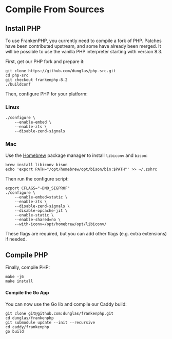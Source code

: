 # Compile From Sources

## Install PHP

To use FrankenPHP, you currently need to compile a fork of PHP.
Patches have been contributed upstream, and some have already
been merged. It will be possible to use the vanilla PHP interpreter starting with version 8.3.

First, get our PHP fork and prepare it:

```
git clone https://github.com/dunglas/php-src.git
cd php-src
git checkout frankenphp-8.2
./buildconf
```

Then, configure PHP for your platform:

### Linux

```
./configure \
    --enable-embed \
    --enable-zts \
    --disable-zend-signals
```

### Mac

Use the [Homebrew](https://brew.sh/) package manager to install
`libiconv` and `bison`:

```
brew install libiconv bison
echo 'export PATH="/opt/homebrew/opt/bison/bin:$PATH"' >> ~/.zshrc
```

Then run the configure script:

```
export CFLAGS="-DNO_SIGPROF"
./configure \
    --enable-embed=static \
    --enable-zts \
    --disable-zend-signals \
    --disable-opcache-jit \
    --enable-static \
    --enable-shared=no \
    --with-iconv=/opt/homebrew/opt/libiconv/
```

These flags are required, but you can add other flags (e.g. extra extensions)
if needed.

## Compile PHP

Finally, compile PHP:

```
make -j6
make install
```

#### Compile the Go App

You can now use the Go lib and compile our Caddy build:

```
git clone git@github.com:dunglas/frankenphp.git
cd dunglas/frankenphp
git submodule update --init --recursive
cd caddy/frankenphp
go build
```
